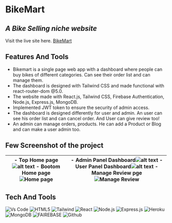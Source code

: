 # BikeMart
## _A Bike Selling niche website_

Visit the live site here. [BikeMart](https://bikemart-by-nasir.web.app/)




## Features And Tools

- Bikemart is a single page web app with a dashboard  where people can buy bikes of different categories. Can see their order list and can manage them.
- The dashboard is designed with Tailwind CSS and made functional with react-router-dom @5.0. 
- The website made with React.js, Tailwind CSS, Firebase Authentication, Node.js, Express.js, MongoDB.
- Implemented JWT token to ensure the security of admin access.
- The dashboard is designed differently for user and admin. An user can see his order list and can cancel order. And User can give review too!
- An admin can manage orders, products. He can add a Product or Blog and can make a user admin too. 

## Few Screenshot of the project
| - Top Home page![alt text](https://i.ibb.co/CvBbkTX/bikemart-by-nasir-8.png) - Bootom Home page![Home page](https://i.ibb.co/ZzghWTG/bikemart-by-nasir-1.png) | - Admin Panel Dashboard![alt text](https://i.ibb.co/RNJLXJ9/Screenshot-2021-11-27-022738.png) - User Panel Dashboard![alt text](https://i.ibb.co/vccZW41/bikemart-user-panel.png) - Manage Review pge ![Manage Review](https://i.ibb.co/C652sYY/Screenshot-2021-11-27-030025.png)|
|-----|-----|

## Tech And Tools
![Vs Code](https://img.shields.io/badge/Visual_Studio_Code-0078D4?style=for-the-badge&logo=visual%20studio%20code&logoColor=white)
![HTML5](https://img.shields.io/badge/HTML5-E34F26?style=for-the-badge&logo=html5&logoColor=white)
![Tailwind](https://img.shields.io/badge/Tailwind_CSS-38B2AC?style=for-the-badge&logo=tailwind-css&logoColor=white)
![React](https://img.shields.io/badge/React-20232A?style=for-the-badge&logo=react&logoColor=61DAFB)
![Node.js](https://img.shields.io/badge/Node.js-339933?style=for-the-badge&logo=nodedotjs&logoColor=white)
![Express.js](https://img.shields.io/badge/Express.js-000000?style=for-the-badge&logo=express&logoColor=white)
![Heroku](https://img.shields.io/badge/Heroku-430098?style=for-the-badge&logo=heroku&logoColor=white)
![MongoDB](	https://img.shields.io/badge/MongoDB-gree?style=for-the-badge&logo=mongodb&logoColor=fff)
![FAIREBASE](https://img.shields.io/badge/firebase-ffca28?style=for-the-badge&logo=firebase&logoColor=black)
![Github](https://img.shields.io/badge/GitHub-100000?style=for-the-badge&logo=github&logoColor=white)